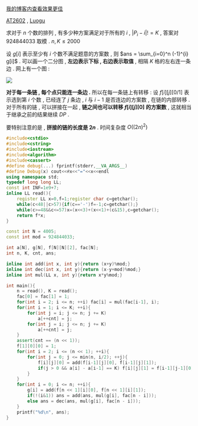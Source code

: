 [我的博客内查看效果更佳](https://www.cnblogs.com/lizehon/p/11211599.html)

[AT2602](https://agc005.contest.atcoder.jp/tasks/agc005_d) , [Luogu](https://www.luogu.org/problemnew/show/AT2062) 

求对于 $n$ 个数的排列 , 有多少种方案满足对于所有的 $i$ , $|P_i - i| != K$ , 答案对 $924844033$ 取模 .
$n,K \le 2000$

设 $g[i]$ 表示至少有 $i$ 个数不满足题意的方案数 , 则 $ans = \sum_{i=0}^n (-1)^{i} g[i]$ .
可以画一个二分图 , **左边表示下标 , 右边表示取值** , 相隔 $K$ 格的左右连一条边 . 网上有一个图 :

![](http://image.bubuko.com/info/201812/20181221210424134696.png)

**对于每一条链 , 每个点只能连一条边 .** 所以在每一条链上有转移 : 设 $f[i][j][0/1]$ 表示选到第 $i$ 个数 , 已经连了 $j$ 条边 , $i$ 与 $i-1$ 是否连边的方案数 , 在链的内部转移 .
对于所有的链 , 可以拼接在一起 , **链之间也可以转移 $f[i][j][0]$ 的方案数** , 这就相当于继承之前的结果继续 $DP$ .

要特别注意的是 , **拼接的链的长度是 $2n$** .
时间复杂度 $O((2n)^2)$ 

```cpp
#include<cstdio>
#include<cstring>
#include<iostream>
#include<algorithm>
#include<cassert>
#define debug(...) fprintf(stderr,__VA_ARGS__)
#define Debug(x) cout<<#x<<"="<<x<<endl
using namespace std;
typedef long long LL;
const int INF=1e9+7;
inline LL read(){
    register LL x=0,f=1;register char c=getchar();
    while(c<48||c>57){if(c=='-')f=-1;c=getchar();}
    while(c>=48&&c<=57)x=(x<<3)+(x<<1)+(c&15),c=getchar();
    return f*x;
}

const int N = 4005;
const int mod = 924844033;

int a[N], g[N], f[N][N][2], fac[N];
int n, K, cnt, ans;

inline int add(int x, int y){return (x+y)%mod;}
inline int dec(int x, int y){return (x-y+mod)%mod;}
inline int mul(LL x, int y){return x*y%mod;}

int main(){
	n = read(), K = read();
	fac[0] = fac[1] = 1;
	for(int i = 2; i <= n; ++i) fac[i] = mul(fac[i-1], i);
	for(int i = 1; i <= K; ++i){
		for(int j = i; j <= n; j += K)
			a[++cnt] = j;
		for(int j = i; j <= n; j += K)
			a[++cnt] = j;
	}
	assert(cnt == (n << 1));
	f[1][0][0] = 1;
	for(int i = 2; i <= (n << 1); ++i){
		for(int j = 0; j <= min(n, i/2); ++j){
			f[i][j][0] = add(f[i-1][j][0], f[i-1][j][1]);
			if(j > 0 && a[i] - a[i-1] == K) f[i][j][1] = f[i-1][j-1][0];
		}
	}
	for(int i = 0; i <= n; ++i){
		g[i] = add(f[n << 1][i][0], f[n << 1][i][1]);
		if(!(i&1)) ans = add(ans, mul(g[i], fac[n - i]));
		else ans = dec(ans, mul(g[i], fac[n - i]));
	}
	printf("%d\n", ans);
}
```